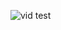 ![vid test](https://raw.githubusercontent.com/7hebel/wingman/refs/heads/main/assets/showcase-vid/blur_usage.webp)